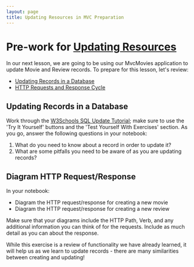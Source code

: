 ```yaml
---
layout: page
title: Updating Resources in MVC Preparation
---
```


# Pre-work for [Updating Resources](/module3/lessons/Week4/UpdatingResources)

In our next lesson, we are going to be using our MvcMovies application to update Movie and Review records.  To prepare for this lesson, let's review:
* [Updating Records in a Database](/module2/lessons/Week1/SQLCRUD/)
* [HTTP Requests and Response Cycle](/module3/lessons/week1/HowTheWebWorks)

## Updating Records in a Database

Work through the [W3Schools SQL Update Tutorial](https://www.w3schools.com/sql/sql_update.asp); make sure to use the 'Try It Yourself' buttons and the 'Test Yourself With Exercises' section.  As you go, answer the following questions in your notebook:
1. What do you need to know about a record in order to update it?
1. What are some pitfalls you need to be aware of as you are updating records?

## Diagram HTTP Request/Response

In your notebook:
* Diagram the HTTP request/response for creating a new movie
* Diagram the HTTP request/response for creating a new review  

Make sure that your diagrams include the HTTP Path, Verb, and any additional information you can think of for the requests. Include as much detail as you can about the response.

While this exercise is a review of functionality we have already learned, it will help us as we learn to update records - there are many similarities between creating and updating! 
